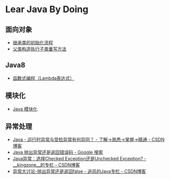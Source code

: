 # Lear Java By Doing

## 面向对象

- [继承类的初始化流程](https://github.com/TianYongwei/learnjava/blob/master/src/main/java/com/tyw/learnjava/LoadingOrderTest.java)
- [父类构造执行子类重写方法](https://github.com/TianYongwei/learnjava/blob/master/src/main/java/com/tyw/learnjava/RewriteMethodTest.java)

## Java8 

- [函数式编程（Lambda表达式）]()

## 模块化

- [Java 模块化]()

## 异常处理
- [Java - 运行时异常与受检异常有何异同？ - 了解→熟悉→掌握→精通 - CSDN博客](https://blog.csdn.net/troubleshooter/article/details/78354757)
- [Java 抛出异常还是返回错误码 - Google 搜索](https://www.google.com.hk/search?newwindow=1&safe=strict&ei=dV7RW8aIKs_y8AWgpYOIBw&q=java+%E6%8A%9B%E5%87%BA%E5%BC%82%E5%B8%B8%E8%BF%98%E6%98%AF%E8%BF%94%E5%9B%9E%E9%94%99%E8%AF%AF%E7%A0%81&oq=java+%E6%8A%9B%E5%87%BA%E5%BC%82%E5%B8%B8%E8%BF%98%E6%98%AF%E8%BF%94%E5%9B%9E%E9%94%99%E8%AF%AF%E7%A0%81&gs_l=psy-ab.3...2873.6464.0.6809.15.13.2.0.0.0.289.1650.0j7j2.9.0....0...1c.1j4.64.psy-ab..5.0.0....0.jkt1swCCuZw)
- [Java异常：选择Checked Exception还是Unchecked Exception? - __kingzone__的专栏 - CSDN博客](https://blog.csdn.net/kingzone_2008/article/details/8535287)
- [异常大讨论-抛出异常还是返回false - 追风的Java专栏 - CSDN博客](https://blog.csdn.net/yajunren/article/details/10277155)
